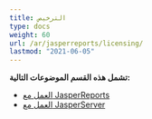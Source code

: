 ```yaml
---
title: الترخيص
type: docs
weight: 60
url: /ar/jasperreports/licensing/
lastmod: "2021-06-05"
---
```


**تشمل هذه القسم الموضوعات التالية:**

- [العمل مع JasperReports](/pdf/ar/jasperreports/working-with-jasperreports/)
- [العمل مع JasperServer](/pdf/ar/jasperreports/working-with-jasperserver/)
```